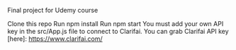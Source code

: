 Final project for Udemy course

Clone this repo
Run npm install
Run npm start
You must add your own API key in the src/App.js file to connect to Clarifai.
You can grab Clarifai API key [here]: https://www.clarifai.com/
